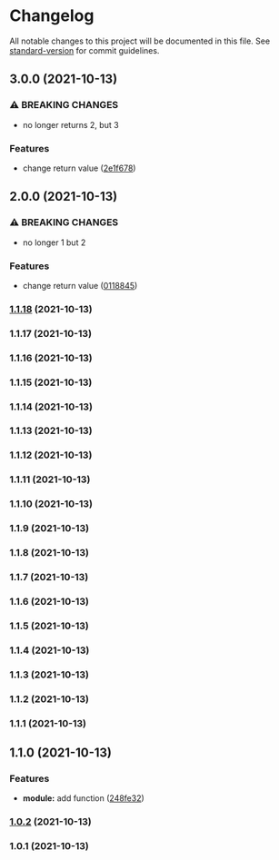 # Changelog

All notable changes to this project will be documented in this file. See [standard-version](https://github.com/conventional-changelog/standard-version) for commit guidelines.

## 3.0.0 (2021-10-13)


### ⚠ BREAKING CHANGES

* no longer returns 2, but 3

### Features

* change return value ([2e1f678](https://github.com/peteyycz/release-talk-nodebp/commit/2e1f678630e23a5d3c178cbd8bee0dfa784a8a1e))

## 2.0.0 (2021-10-13)


### ⚠ BREAKING CHANGES

* no longer 1 but 2

### Features

* change return value ([0118845](https://github.com/peteyycz/release-talk-nodebp/commit/011884577a510755cc76eddd6eef1c3432245df6))

### [1.1.18](https://github.com/peteyycz/release-talk-nodebp/compare/v1.1.17...v1.1.18) (2021-10-13)

### 1.1.17 (2021-10-13)

### 1.1.16 (2021-10-13)

### 1.1.15 (2021-10-13)

### 1.1.14 (2021-10-13)

### 1.1.13 (2021-10-13)

### 1.1.12 (2021-10-13)

### 1.1.11 (2021-10-13)

### 1.1.10 (2021-10-13)

### 1.1.9 (2021-10-13)

### 1.1.8 (2021-10-13)

### 1.1.7 (2021-10-13)

### 1.1.6 (2021-10-13)

### 1.1.5 (2021-10-13)

### 1.1.4 (2021-10-13)

### 1.1.3 (2021-10-13)

### 1.1.2 (2021-10-13)

### 1.1.1 (2021-10-13)

## 1.1.0 (2021-10-13)


### Features

* **module:** add function ([248fe32](https://github.com/peteyycz/release-talk-nodebp/commit/248fe32d181724f8c2507f3a99ede078da64cc44))

### [1.0.2](https://github.com/peteyycz/release-talk-nodebp/compare/v1.0.1...v1.0.2) (2021-10-13)

### 1.0.1 (2021-10-13)

